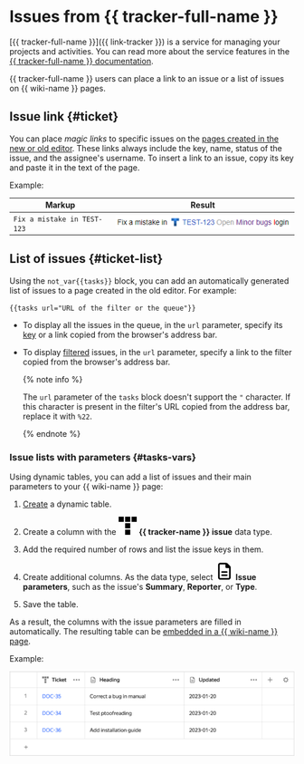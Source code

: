 # Issues from {{ tracker-full-name }}

[{{ tracker-full-name }}]({{ link-tracker }}) is a service for managing your projects and activities. You can read more about the service features in the [{{ tracker-full-name }} documentation](../../tracker/).

{{ tracker-full-name }} users can place a link to an issue or a list of issues on {{ wiki-name }} pages.


## Issue link {#ticket}

You can place _magic links_ to specific issues on the [pages created in the new or old editor](../pages-types.md). These links always include the key, name, status of the issue, and the assignee's username. To insert a link to an issue, copy its key and paste it in the text of the page.

Example:

| Markup | Result |
----- | -----
| ``` Fix a mistake in TEST-123 ``` | ![](../../_assets/wiki/tracker-magic-link.png) |

## List of issues {#ticket-list}

Using the `not_var{{tasks}}` block, you can add an automatically generated list of issues to a page created in the old editor. For example:

```
{{tasks url="URL of the filter or the queue"}}
```

* To display all the issues in the queue, in the `url` parameter, specify its [key](../../tracker/manager/create-queue.md#key) or a link copied from the browser's address bar.

* To display [filtered](../../tracker/user/create-filter.md) issues, in the `url` parameter, specify a link to the filter copied from the browser's address bar.

   {% note info %}

   The `url` parameter of the `tasks` block doesn't support the `"` character. If this character is present in the filter's URL copied from the address bar, replace it with `%22`.

   {% endnote %}

### Issue lists with parameters {#tasks-vars}

Using dynamic tables, you can add a list of issues and their main parameters to your {{ wiki-name }} page:

1. [Create](../create-grid.md) a dynamic table.

1. Create a column with the ![](../../_assets/wiki/svg/type-tracker.svg) **{{ tracker-name }} issue** data type.

1. Add the required number of rows and list the issue keys in them.

1. Create additional columns. As the data type, select ![](../../_assets/wiki/svg/type-task-parameters.svg) **Issue parameters**, such as the issue's **Summary**, **Reporter**, or **Type**.

1. Save the table.

As a result, the columns with the issue parameters are filled in automatically. The resulting table can be [embedded in a {{ wiki-name }} page](../add-grid.md).

Example:

![](../../_assets/wiki/tickets-grid-example.png)

